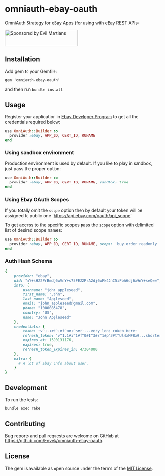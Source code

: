 # omniauth-ebay-oauth

OmniAuth Strategy for eBay Apps (for using with eBay REST APIs)

<a href="https://evilmartians.com/?utm_source=omniauth-ebay-oauth&utm_campaign=project_page">
<img src="https://evilmartians.com/badges/sponsored-by-evil-martians.svg" alt="Sponsored by Evil Martians" width="236" height="54">
</a>


## Installation

Add gem to your Gemfile:

`gem 'omniauth-ebay-oauth'`

and then run `bundle install`

## Usage

Register your application in [Ebay Developer Program](https://go.developer.ebay.com) to get all the
credentials required below:

```ruby
use OmniAuth::Builder do
  provider :ebay, APP_ID, CERT_ID, RUNAME
end
```

### Using sandbox environment

Production environment is used by default.
If you like to play in sandbox, just pass the proper option:

```ruby
use OmniAuth::Builder do
  provider :ebay, APP_ID, CERT_ID, RUNAME, sandbox: true
end
```

### Using Ebay OAuth Scopes

If you totally omit the `scope` option then by default your token will be assigned to public one
'https://api.ebay.com/oauth/api_scope'

To get access to the specific scopes pass the `scope` option with delimited list of desired scope
names:

```ruby
use OmniAuth::Builder do
  provider :ebay, APP_ID, CERT_ID, RUNAME, scope: 'buy.order.readonly | sell.marketing'
end
```

### Auth Hash Schema

```ruby
{
    provider: "ebay",
    uid: "nY+sHZ2PrBmdj6wVnY+s75FEZ2PrA2dj6wFk4GnC5iFoA6dj6x9nY+seQ==",
    info: {
        username: "john_appleseed",
        first_name: "John",
        last_name: "Appleseed",
        email: "john_appleseed@gmail.com",
        phone: "1000085478",
        country: "US",
        name: "John Appleseed"
    },
    credentials: {
        token: "v^1.1#i^1#f^0#I^3#r^...very long token here",
        refresh_token: "v^1.1#i^1#f^0#I^3#r^1#p^3#t^Ul4xMF8xO...shorter one",
        expires_at: 1510131176,
        expires: true,
        refresh_token_expires_in: 47304000
    },
    extra: {
      # A lot of Ebay info about user. 
    }
}
```

## Development

To run the tests:

`bundle exec rake`

## Contributing

Bug reports and pull requests are welcome on GitHub at https://github.com/Envek/omniauth-ebay-oauth.


## License

The gem is available as open source under the terms of the [MIT License](http://opensource.org/licenses/MIT).
